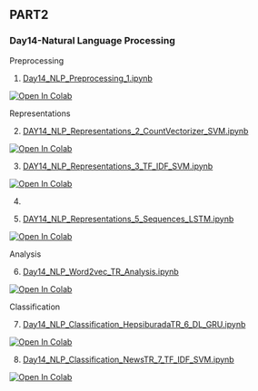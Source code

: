 ## PART2

### Day14-Natural Language Processing

Preprocessing

1. [Day14_NLP_Preprocessing_1.ipynb](https://colab.research.google.com/github/yapay-ogrenme/casgem-eu-project-training-on-data-mining/blob/main/PART2/Day14-NLP/notebooks/Day14_NLP_Preprocessing_1.ipynb)

[![Open In Colab](https://colab.research.google.com/assets/colab-badge.svg)](https://colab.research.google.com/github/yapay-ogrenme/casgem-eu-project-training-on-data-mining/blob/main/PART2/Day14-NLP/notebooks/Day14_NLP_Preprocessing_1.ipynb)

Representations

2. [DAY14_NLP_Representations_2_CountVectorizer_SVM.ipynb](https://colab.research.google.com/github/yapay-ogrenme/casgem-eu-project-training-on-data-mining/blob/main/PART2/Day14-NLP/notebooks/DAY14_NLP_Representations_2_CountVectorizer_SVM.ipynb)

[![Open In Colab](https://colab.research.google.com/assets/colab-badge.svg)](https://colab.research.google.com/github/yapay-ogrenme/casgem-eu-project-training-on-data-mining/blob/main/PART2/Day14-NLP/notebooks/DAY14_NLP_Representations_2_CountVectorizer_SVM.ipynb)


3. [DAY14_NLP_Representations_3_TF_IDF_SVM.ipynb](https://colab.research.google.com/github/yapay-ogrenme/casgem-eu-project-training-on-data-mining/blob/main/PART2/Day14-NLP/notebooks/DAY14_NLP_Representations_3_TF_IDF_SVM.ipynb)

[![Open In Colab](https://colab.research.google.com/assets/colab-badge.svg)](https://colab.research.google.com/github/yapay-ogrenme/casgem-eu-project-training-on-data-mining/blob/main/PART2/Day14-NLP/notebooks/DAY14_NLP_Representations_3_TF_IDF_SVM.ipynb)


4. 

5. [DAY14_NLP_Representations_5_Sequences_LSTM.ipynb](https://colab.research.google.com/github/yapay-ogrenme/casgem-eu-project-training-on-data-mining/blob/main/PART2/Day14-NLP/notebooks/DAY14_NLP_Representations_5_Sequences_LSTM.ipynb)

[![Open In Colab](https://colab.research.google.com/assets/colab-badge.svg)](https://colab.research.google.com/github/yapay-ogrenme/casgem-eu-project-training-on-data-mining/blob/main/PART2/Day14-NLP/notebooks/DAY14_NLP_Representations_5_Sequences_LSTM.ipynb)

Analysis 

6. [Day14_NLP_Word2vec_TR_Analysis.ipynb](https://colab.research.google.com/github/yapay-ogrenme/casgem-eu-project-training-on-data-mining/blob/main/PART2/Day14-NLP/notebooks/Day14_NLP_Word2vec_TR_Analysis.ipynb)

[![Open In Colab](https://colab.research.google.com/assets/colab-badge.svg)](https://colab.research.google.com/github/yapay-ogrenme/casgem-eu-project-training-on-data-mining/blob/main/PART2/Day14-NLP/notebooks/Day14_NLP_Word2vec_TR_Analysis.ipynb)

Classification 

7. [Day14_NLP_Classification_HepsiburadaTR_6_DL_GRU.ipynb](https://colab.research.google.com/github/yapay-ogrenme/casgem-eu-project-training-on-data-mining/blob/main/PART2/Day14-NLP/notebooks/Day14_NLP_Classification_HepsiburadaTR_6_DL_GRU.ipynb)

[![Open In Colab](https://colab.research.google.com/assets/colab-badge.svg)](https://colab.research.google.com/github/yapay-ogrenme/casgem-eu-project-training-on-data-mining/blob/main/PART2/Day14-NLP/notebooks/Day14_NLP_Classification_HepsiburadaTR_6_DL_GRU.ipynb)


8. [Day14_NLP_Classification_NewsTR_7_TF_IDF_SVM.ipynb](https://colab.research.google.com/github/yapay-ogrenme/casgem-eu-project-training-on-data-mining/blob/main/PART2/Day14-NLP/notebooks/Day14_NLP_Classification_NewsTR_7_TF_IDF_SVM.ipynb)

[![Open In Colab](https://colab.research.google.com/assets/colab-badge.svg)](https://colab.research.google.com/github/yapay-ogrenme/casgem-eu-project-training-on-data-mining/blob/main/PART2/Day14-NLP/notebooks/Day14_NLP_Classification_NewsTR_7_TF_IDF_SVM.ipynb)